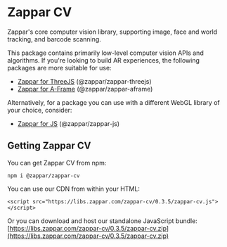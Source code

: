 # Zappar CV

Zappar's core computer vision library, supporting image, face and world tracking, and barcode scanning.

This package contains primarily low-level computer vision APIs and algorithms. If you're looking to build AR experiences, the following packages are more suitable for use:
 - [Zappar for ThreeJS](https://www.npmjs.com/package/@zappar/zappar-threejs) (@zappar/zappar-threejs)
 - [Zappar for A-Frame](https://www.npmjs.com/package/@zappar/zappar-aframe) (@zappar/zappar-aframe)

Alternatively, for a package you can use with a different WebGL library of your choice, consider:
 - [Zappar for JS](https://www.npmjs.com/package/@zappar/zappar-js) (@zappar/zappar-js)

 ## Getting Zappar CV

You can get Zappar CV from npm:
```
npm i @zappar/zappar-cv
```

You can use our CDN from within your HTML:
```
<script src="https://libs.zappar.com/zappar-cv/0.3.5/zappar-cv.js"></script>
```

Or you can download and host our standalone JavaScript bundle:
[https://libs.zappar.com/zappar-cv/0.3.5/zappar-cv.zip](https://libs.zappar.com/zappar-cv/0.3.5/zappar-cv.zip)
